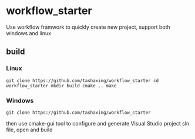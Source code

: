 # workflow_starter
Use workflow framwork to quickly create new project, support both windows and linux

## build

### Linux

`
git clone https://github.com/tashaxing/workflow_starter
cd workflow_starter
mkdir build
cmake ..
make
`

### Windows

`
git clone https://github.com/tashaxing/workflow_starter
`

then use cmake-gui tool to configure and generate Visual Studio project sln file, open and build
